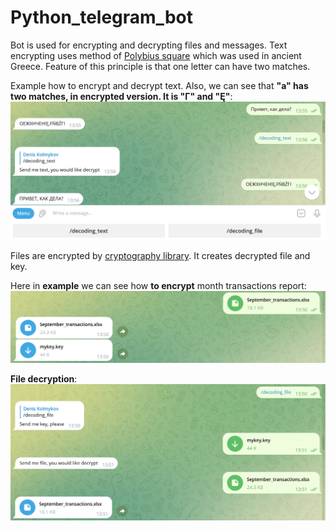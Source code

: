 # Python_telegram_bot

Bot is used for encrypting and decrypting files and messages. Text encrypting uses method of [Polybius square](https://en.wikipedia.org/wiki/Polybius_square) which was used in ancient Greece.
Feature of this principle is that one letter can have two matches.

Example how to encrypt and decrypt text. Also, we can see that __"a" has two matches, in encrypted version. It is "Г" and "Ę"__:
![Example text](/text_encode.png)

Files are encrypted by [cryptography library](https://pypi.org/project/cryptography/). It creates decrypted file and key.

Here in __example__ we can see how __to encrypt__ month transactions report:
![encrypt file](/encodng_file.png)

__File decryption__:
![encrypt file](/dcdng_file.png)
